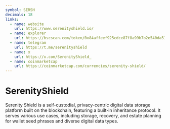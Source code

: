 ```yaml
---
symbol: SERSH
decimals: 18
links:
  - name: website
    url: https://www.serenityshield.io/
  - name: explorer
    url: https://bscscan.com/token/0x84affeef925cdce87f8a99b7b2e540da5140fc09
  - name: telegram
    url: https://t.me/serenityshield
  - name: x
    url: https://x.com/SerenityShield_
  - name: coinmarketcap
    url: https://coinmarketcap.com/currencies/serenity-shield/
---
```


# SerenityShield

Serenity Shield is a self-custodial, privacy-centric digital data storage platform built on the blockchain, featuring a built-in inheritance protocol. It serves various use cases, including storage, recovery, and estate planning for wallet seed phrases and diverse digital data types.

